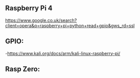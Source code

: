 ## Raspberry Pi 4
https://www.google.co.uk/search?client=opera&q=raspberry+pi+python+read+gpio&gws_rd=ssl

## GPIO:
 -https://www.kali.org/docs/arm/kali-linux-raspberry-pi/
 
 
## Rasp Zero:
